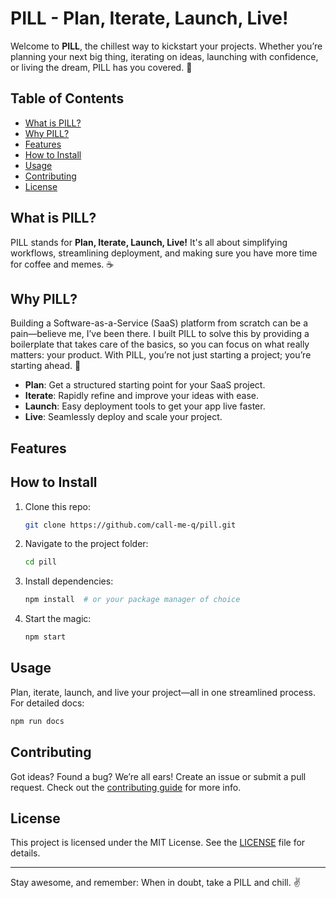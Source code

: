 # PILL - Plan, Iterate, Launch, Live!

Welcome to **PILL**, the chillest way to kickstart your projects. Whether you’re planning your next big thing, iterating on ideas, launching with confidence, or living the dream, PILL has you covered. 🚀

## Table of Contents

- [What is PILL?](#what-is-pill)
- [Why PILL?](#why-pill)
- [Features](#features)
- [How to Install](#how-to-install)
- [Usage](#usage)
- [Contributing](#contributing)
- [License](#license)

## What is PILL?

PILL stands for **Plan, Iterate, Launch, Live!** It's all about simplifying workflows, streamlining deployment, and making sure you have more time for coffee and memes. ☕

## Why PILL?

Building a Software-as-a-Service (SaaS) platform from scratch can be a pain—believe me, I’ve been there. I built PILL to solve this by providing a boilerplate that takes care of the basics, so you can focus on what really matters: your product. With PILL, you’re not just starting a project; you’re starting ahead. 🚀

- **Plan**: Get a structured starting point for your SaaS project.
- **Iterate**: Rapidly refine and improve your ideas with ease.
- **Launch**: Easy deployment tools to get your app live faster.
- **Live**: Seamlessly deploy and scale your project.

## Features

## How to Install

1. Clone this repo:
   ```bash
   git clone https://github.com/call-me-q/pill.git
   ```
2. Navigate to the project folder:
   ```bash
   cd pill
   ```
3. Install dependencies:
   ```bash
   npm install  # or your package manager of choice
   ```
4. Start the magic:
   ```bash
   npm start
   ```

## Usage

Plan, iterate, launch, and live your project—all in one streamlined process. For detailed docs:

```bash
npm run docs
```

## Contributing

Got ideas? Found a bug? We’re all ears! Create an issue or submit a pull request. Check out the [contributing guide](CONTRIBUTING.md) for more info.

## License

This project is licensed under the MIT License. See the [LICENSE](LICENSE) file for details.

---

Stay awesome, and remember: When in doubt, take a PILL and chill. ✌️
